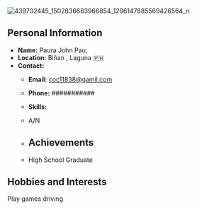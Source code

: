 ![439702445_1502836683966854_1296147885569426564_n](https://github.com/user-attachments/assets/eeb6cc6e-53a3-48f4-9069-80ee06ddcabf)
## Personal Information
- **Name:** Paura John Pau;
- **Location:** Biñan , Laguna 🇵🇭
- **Contact:** 
  - **Email:** coc11838@gamil.com
  - **Phone:** ###########
 
  - **Skills:**
  - A/N
 
  - ## Achievements
  - High School Graduate


## Hobbies and Interests
Play games
driving


<!---
Hanako29322/Hanako29322 is a ✨ special ✨ repository because its `README.md` (this file) appears on your GitHub profile.
You can click the Preview link to take a look at your changes.
--->

